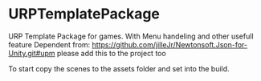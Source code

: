 # URPTemplatePackage
URP Template Package for games. With Menu handeling and other usefull feature
Dependent from: https://github.com/jilleJr/Newtonsoft.Json-for-Unity.git#upm please add this to the project too

To start copy the scenes to the assets folder and set into the build.
